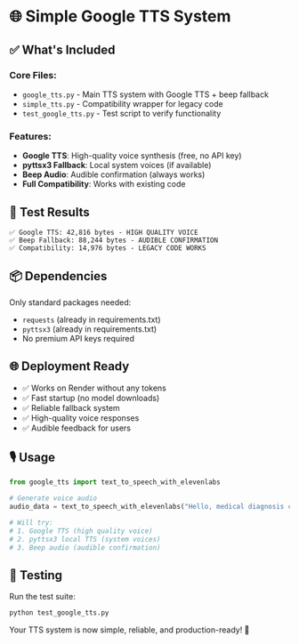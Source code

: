 # 🌐 Simple Google TTS System

## ✅ What's Included

### Core Files:
- `google_tts.py` - Main TTS system with Google TTS + beep fallback
- `simple_tts.py` - Compatibility wrapper for legacy code
- `test_google_tts.py` - Test script to verify functionality

### Features:
- **Google TTS**: High-quality voice synthesis (free, no API key)
- **pyttsx3 Fallback**: Local system voices (if available)
- **Beep Audio**: Audible confirmation (always works)
- **Full Compatibility**: Works with existing code

## 🚀 Test Results

```
✅ Google TTS: 42,816 bytes - HIGH QUALITY VOICE
✅ Beep Fallback: 88,244 bytes - AUDIBLE CONFIRMATION  
✅ Compatibility: 14,976 bytes - LEGACY CODE WORKS
```

## 📦 Dependencies

Only standard packages needed:
- `requests` (already in requirements.txt)
- `pyttsx3` (already in requirements.txt)
- No premium API keys required

## 🌐 Deployment Ready

- ✅ Works on Render without any tokens
- ✅ Fast startup (no model downloads)
- ✅ Reliable fallback system
- ✅ High-quality voice responses
- ✅ Audible feedback for users

## 🎙️ Usage

```python
from google_tts import text_to_speech_with_elevenlabs

# Generate voice audio
audio_data = text_to_speech_with_elevenlabs("Hello, medical diagnosis complete.")

# Will try:
# 1. Google TTS (high quality voice)
# 2. pyttsx3 local TTS (system voices)  
# 3. Beep audio (audible confirmation)
```

## 🔧 Testing

Run the test suite:
```bash
python test_google_tts.py
```

Your TTS system is now simple, reliable, and production-ready! 🎉